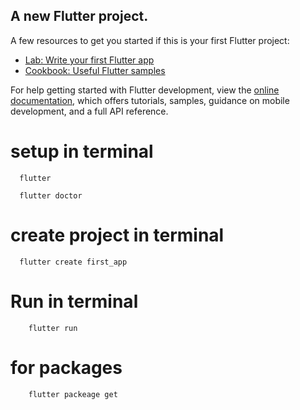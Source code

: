 

## A new Flutter project.

A few resources to get you started if this is your first Flutter project:

- [Lab: Write your first Flutter app](https://docs.flutter.dev/get-started/codelab)
- [Cookbook: Useful Flutter samples](https://docs.flutter.dev/cookbook)

For help getting started with Flutter development, view the
[online documentation](https://docs.flutter.dev/), which offers tutorials,
samples, guidance on mobile development, and a full API reference.


# setup in terminal 

    
      flutter

      flutter doctor
      


# create project in terminal 

    
      flutter create first_app

# Run in terminal 
        flutter run


# for packages
        flutter packeage get
      
